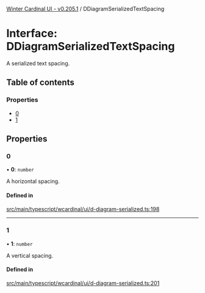 [Winter Cardinal UI - v0.205.1](../index.md) / DDiagramSerializedTextSpacing

# Interface: DDiagramSerializedTextSpacing

A serialized text spacing.

## Table of contents

### Properties

- [0](DDiagramSerializedTextSpacing.md#0)
- [1](DDiagramSerializedTextSpacing.md#1)

## Properties

### 0

• **0**: `number`

A horizontal spacing.

#### Defined in

[src/main/typescript/wcardinal/ui/d-diagram-serialized.ts:198](https://github.com/winter-cardinal/winter-cardinal-ui/blob/v0.205.1/src/main/typescript/wcardinal/ui/d-diagram-serialized.ts#L198)

___

### 1

• **1**: `number`

A vertical spacing.

#### Defined in

[src/main/typescript/wcardinal/ui/d-diagram-serialized.ts:201](https://github.com/winter-cardinal/winter-cardinal-ui/blob/v0.205.1/src/main/typescript/wcardinal/ui/d-diagram-serialized.ts#L201)
